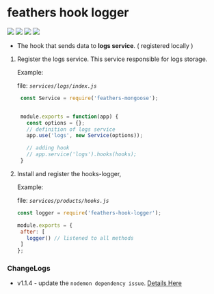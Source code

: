 # feathers hook logger

<img src="https://img.shields.io/github/tag/oizpans/feathers-hook-logger.svg" /> <img src="https://img.shields.io/npm/v/jest.svg?label=jest" /> <img src="https://img.shields.io/npm/v/eslint.svg?label=eslint" /> <img src="https://img.shields.io/npm/v/@feathersjs/feathers.svg?label=@feathersjs/feathers" />

- The hook that sends data to **logs service**. ( registered locally )


1. Register the logs service. This service responsible for logs storage.

   Example:

   file: *`services/logs/index.js`*
   ```js
    const Service = require('feathers-mongoose');


    module.exports = function(app) {
      const options = {};
      // definition of logs service
      app.use('logs', new Service(options));

      // adding hook
      // app.service('logs').hooks(hooks);
    }
   ```

2. Install and register the hooks-logger,

   Example:

   file: *`services/products/hooks.js`*

   ```js
   const logger = require('feathers-hook-logger');

   module.exports = {
    after: [
      logger() // listened to all methods
    ]
   };
   ```


### ChangeLogs
 - v1.1.4 - update the `nodemon dependency issue`. [Details Here](https://www.theregister.co.uk/2018/11/26/npm_repo_bitcoin_stealer/)
